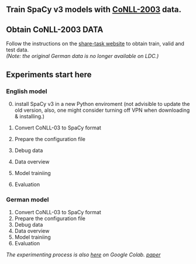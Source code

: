 ## Train SpaCy v3 models with [CoNLL-2003](https://www.clips.uantwerpen.be/conll2003/ner/) data.

## Obtain CoNLL-2003 DATA
Follow the instructions on the [share-task website](https://www.clips.uantwerpen.be/conll2003/ner/) to obtain train, valid and test data. <BR>
*(Note: the original German data is no longer available on LDC.)*


## Experiments start here
### English model

0. install SpaCy v3 in a new Python enviroment (not advisible to update the old version, also, one might consider turning off VPN when downloading & installing.)

1. Convert CoNLL-03 to SpaCy format
3. Prepare the configuration file
5. Debug data
6. Data overview
7. Model trainiing
8. Evaluation

### German model

1. Convert CoNLL-03 to SpaCy format
3. Prepare the configuration file
5. Debug data
6. Data overview
7. Model trainiing
8. Evaluation

*The experimenting process is also [here]() on Google Colab.*
*[paper]()*

